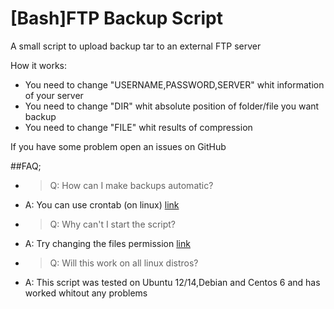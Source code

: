 [Bash]FTP Backup Script
======================

A small script to upload backup tar to an external FTP server

How it works:
* You need to change "USERNAME,PASSWORD,SERVER" whit information of your server
* You need to change "DIR" whit absolute position of folder/file you want backup
* You need to change "FILE" whit results of compression

If you have some problem open an issues on GitHub

##FAQ;

* > Q: How can I make backups automatic?
* A: You can use crontab (on linux) [link](http://www.cyberciti.biz/faq/how-do-i-add-jobs-to-cron-under-linux-or-unix-oses/)

* > Q: Why can't I start the script?
* A: Try changing the files permission [link](http://www.cyberciti.biz/faq/how-to-use-chmod-and-chown-command/)

* > Q: Will this work on all linux distros?
* A: This script was tested on Ubuntu 12/14,Debian and Centos 6 and has worked whitout any problems
